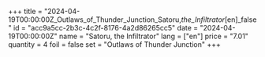 +++
title = "2024-04-19T00:00:00Z_Outlaws_of_Thunder_Junction_Satoru,_the_Infiltrator_[en]_false"
id = "acc9a5cc-2b3c-4c2f-8176-4a2d86265cc5"
date = "2024-04-19T00:00:00Z"
name = "Satoru, the Infiltrator"
lang = ["en"]
price = "7.01"
quantity = 4
foil = false
set = "Outlaws of Thunder Junction"
+++
